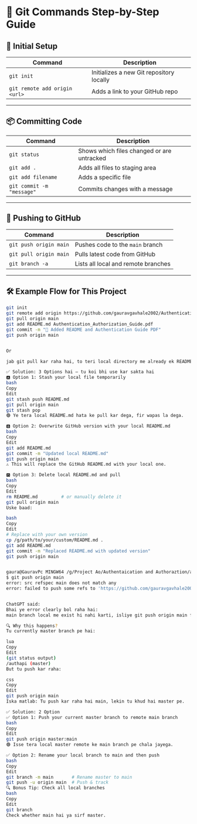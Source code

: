 # 🌈 Git Commands Step-by-Step Guide

## 🔰 Initial Setup

| Command | Description |
|--------|-------------|
| `git init` | Initializes a new Git repository locally |
| `git remote add origin <url>` | Adds a link to your GitHub repo |

---

## 📦 Committing Code

| Command | Description |
|--------|-------------|
| `git status` | Shows which files changed or are untracked |
| `git add .` | Adds all files to staging area |
| `git add filename` | Adds a specific file |
| `git commit -m "message"` | Commits changes with a message |

---

## 🚀 Pushing to GitHub

| Command | Description |
|--------|-------------|
| `git push origin main` | Pushes code to the `main` branch |
| `git pull origin main` | Pulls latest code from GitHub |
| `git branch -a` | Lists all local and remote branches |

---

## 🛠️ Example Flow for This Project

```bash
git init
git remote add origin https://github.com/gauravgavhale2002/Authenticationa_Authorization.git
git pull origin main
git add README.md Authentication_Authorization_Guide.pdf
git commit -m "📘 Added README and Authentication Guide PDF"
git push origin main


Or

jab git pull kar raha hai, to teri local directory me already ek README.md file hai jo GitHub pe waali se conflict kar rahi hai.

✅ Solution: 3 Options hai — tu koi bhi use kar sakta hai
🅰️ Option 1: Stash your local file temporarily
bash
Copy
Edit
git stash push README.md
git pull origin main
git stash pop
🟢 Ye tera local README.md hata ke pull kar dega, fir wapas la dega.

🅱️ Option 2: Overwrite GitHub version with your local README.md
bash
Copy
Edit
git add README.md
git commit -m "Updated local README.md"
git push origin main
⚠️ This will replace the GitHub README.md with your local one.

🅾️ Option 3: Delete local README.md and pull
bash
Copy
Edit
rm README.md         # or manually delete it
git pull origin main
Uske baad:

bash
Copy
Edit
# Replace with your own version
cp /g/path/to/your/custom/README.md .
git add README.md
git commit -m "Replaced README.md with updated version"
git push origin main


gaura@GauravPc MINGW64 /g/Project Ao/Authentaication and Authoraztion/authapi/authapi (master)
$ git push origin main
error: src refspec main does not match any
error: failed to push some refs to 'https://github.com/gauravgavhale2002/Authenticationa_Authorization.git'


ChatGPT said:
Bhai ye error clearly bol raha hai:
main branch local me exist hi nahi karti, isliye git push origin main fail ho raha hai.

🔍 Why this happens?
Tu currently master branch pe hai:

lua
Copy
Edit
(git status output)
/authapi (master)
But tu push kar raha:

css
Copy
Edit
git push origin main
Iska matlab: Tu push kar raha hai main, lekin tu khud hai master pe.

✅ Solution: 2 Option
✅ Option 1: Push your current master branch to remote main branch
bash
Copy
Edit
git push origin master:main
🟢 Isse tera local master remote ke main branch pe chala jayega.

✅ Option 2: Rename your local branch to main and then push
bash
Copy
Edit
git branch -m main       # Rename master to main
git push -u origin main  # Push & track
🔍 Bonus Tip: Check all local branches
bash
Copy
Edit
git branch
Check whether main hai ya sirf master.


